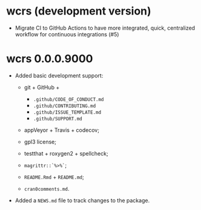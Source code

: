 # wcrs (development version)

* Migrate CI to GitHub Actions to have more integrated, quick,
  centralized workflow for continuous integrations (#5)

# wcrs 0.0.0.9000

* Added basic development support:
   
   - git + GitHub +
     * `.github/CODE_OF_CONDUCT.md`
     * `.github/CONTRIBUTING.md`
     * `.github/ISSUE_TEMPLATE.md`
     * `.github/SUPPORT.md`
     
   - appVeyor + Travis + codecov;
   
   - gpl3 license;
   
   - testthat + roxygen2 + spellcheck;
   
   - `` magrittr::`%>%` ``;
   
   - `README.Rmd` + `README.md`;
   
   - `cran0comments.md`.
 
 * Added a `NEWS.md` file to track changes to the package.
